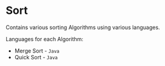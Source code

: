 Sort
====

Contains various sorting Algorithms using various languages.

Languages for each Algorithm:
 - Merge Sort - `Java`
 - Quick Sort - `Java`
